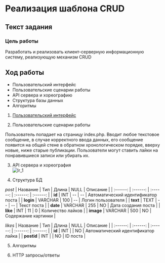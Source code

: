 # Реализация шаблона CRUD
## Текст задания
### Цель работы
Разработать и реализовать клиент-серверную информационную систему, реализующую механизм CRUD
## Ход работы
- Пользовательский интерфейс
- Пользовательские сценарии работы
- API сервера и хореографию
- Структура базы данных
- Алгоритмы
1) [Пользовательский интерфейс](https://www.figma.com/file/JSFYDGi8EzhkEXg7aORyxq/Untitled?node-id=0%3A1&t=Rc9e4JLX1sgEuYoj-1)

2) Пользовательские сценарии работы

Пользователь попадает на страницу index.php. Вводит любое текстовое сообщение, в случае корректного ввода данных, его сообщение появится на общей стене в обратном хронологическом порядке, вверху новые, ниже старые публикации. Пользователи могут ставить лайки на понравившиеся записи или убирать их.


3. API сервера и хореография\
![lr_1](хореография.png)

4. Структура БД

*post*
| Название | Тип | Длина | NULL | Описание |
| :------: | :------: | :------: | :------: | :------: |
| **id** | INT | -- | -- | Автоматический идентификатор поста |
| **login** | VARCHAR | 100 | -- | Логин пользователя |
| **text** | TEXT | -- | -- | Текст поста |
| **date** | VARCHAR | 255 | NO | Дата создания поста |
| **like** | INT | 11 | 0 | Количество лайков |
| **image** | VARCHAR | 500 | NO | Содержание картинки |

*likes*
| Название | Тип | Длина | NULL | Описание |
| :------: | :------: | :------: | :------: | :------: |
| **id** | INT  |  | NO | Автоматический идентификатор лайка |
| **postid** | INT |  | NO | ID поста |

5. Алгоритмы

6. HTTP запросы/ответы
